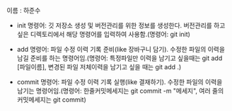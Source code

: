이름 : 하준수
- init 명령어: 깃 저장소 생성 및 버전관리를 위한 정보를 생성한다. 버전관리를 하고 싶은 디렉토리에서 해당 명령어를 입력하여 사용함.(명령어: git init)

- add 명령어: 파일 수정 이력 기록 준비(like 장바구니 담기). 수정한 파일의 이력을 남길 준비를 하는 명령어임.(명령어: 특정파일만 이력을 남기고 싶을때는 git add [파일이름], 변경된 파일 저체이력을 남기고 싶을 때는 git add .)

- commit 명령어: 파일 수정 이력 기록 실행(like 결재하기). 수정한 파일의 이력을 남기는 명령어임.(명령어: 한줄커밋메세지는 git commit -m "메세지", 여러 줄의 커밋메세지는 git commit) 

